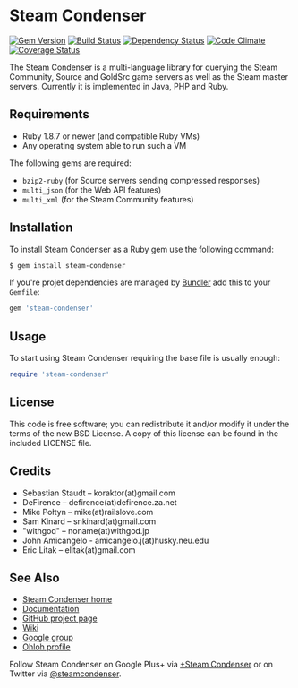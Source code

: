 Steam Condenser
===============

[![Gem Version](https://badge.fury.io/rb/steam-condenser.svg)](http://badge.fury.io/rb/steam-condenser)
[![Build Status](https://travis-ci.org/koraktor/steam-condenser-ruby.svg?branch=1.3-stable)](http://travis-ci.org/koraktor/steam-condenser-ruby)
[![Dependency Status](https://gemnasium.com/koraktor/steam-condenser-ruby.svg)](https://gemnasium.com/koraktor/steam-condenser-ruby)
[![Code Climate](https://codeclimate.com/github/koraktor/steam-condenser-ruby.svg)](https://codeclimate.com/github/koraktor/steam-condenser-ruby)
[![Coverage Status](https://coveralls.io/repos/koraktor/steam-condenser-ruby/badge.svg?branch=1.3-stable)](https://coveralls.io/r/koraktor/steam-condenser-ruby?branch=1.3-stable)

The Steam Condenser is a multi-language library for querying the Steam
Community, Source and GoldSrc game servers as well as the Steam master servers.
Currently it is implemented in Java, PHP and Ruby.

## Requirements

* Ruby 1.8.7 or newer (and compatible Ruby VMs)
* Any operating system able to run such a VM

The following gems are required:

* `bzip2-ruby` (for Source servers sending compressed responses)
* `multi_json` (for the Web API features)
* `multi_xml` (for the Steam Community features)

## Installation

To install Steam Condenser as a Ruby gem use the following command:

```bash
$ gem install steam-condenser
```

If you're projet dependencies are managed by [Bundler](http://gembundler.com)
add this to your `Gemfile`:

```ruby
gem 'steam-condenser'
```

## Usage

To start using Steam Condenser requiring the base file is usually enough:

```ruby
require 'steam-condenser'
```

## License

This code is free software; you can redistribute it and/or modify it under the
terms of the new BSD License. A copy of this license can be found in the
included LICENSE file.

## Credits

* Sebastian Staudt – koraktor(at)gmail.com
* DeFirence – defirence(at)defirence.za.net
* Mike Połtyn – mike(at)railslove.com
* Sam Kinard – snkinard(at)gmail.com
* "withgod" – noname(at)withgod.jp
* John Amicangelo - amicangelo.j(at)husky.neu.edu
* Eric Litak – elitak(at)gmail.com

## See Also

* [Steam Condenser home](http://koraktor.de/steam-condenser)
* [Documentation](http://rubydoc.info/gems/steam-condenser)
* [GitHub project page](https://github.com/koraktor/steam-condenser)
* [Wiki](https://github.com/koraktor/steam-condenser/wiki)
* [Google group](http://groups.google.com/group/steam-condenser)
* [Ohloh profile](http://www.ohloh.net/projects/steam-condenser)

Follow Steam Condenser on Google Plus+ via
[+Steam Condenser](https://plus.google.com/b/109400543549250623875/109400543549250623875)
or on Twitter via [@steamcondenser](https://twitter.com/steamcondenser).
